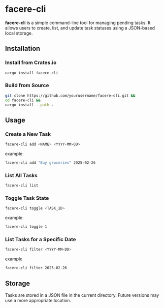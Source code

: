 # facere-cli

**facere-cli** is a simple command-line tool for managing pending tasks. It allows users to create, list, and update task statuses using a JSON-based local storage.

## Installation

### Install from Crates.io

```sh
cargo install facere-cli
```

### Build from Source

```sh
git clone https://github.com/yourusername/facere-cli.git &&
cd facere-cli &&
cargo install --path .
```

## Usage

### Create a New Task

```sh
facere-cli add <NAME> <YYYY-MM-DD>
```

example:

```sh
facere-cli add "Buy groceries" 2025-02-26
```

### List All Tasks

```sh
facere-cli list
```

### Toggle Task State

```sh
facere-cli toggle <TASK_ID>
```

example:

```sh
facere-cli toggle 1
```

### List Tasks for a Specific Date

```sh
facere-cli filter <YYYY-MM-DD>
```

example

```sh
facere-cli filter 2025-02-26
```

## Storage 

Tasks are stored in a JSON file in the current directory. Future versions may use a more appropriate location.
